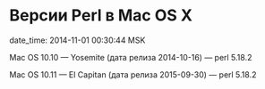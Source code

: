# Версии Perl в Mac OS X

date_time: 2014-11-01 00:30:44 MSK

Mac OS 10.10 — Yosemite (дата релиза 2014-10-16) — perl 5.18.2

Mac OS 10.11 — El Capitan (дата релиза 2015-09-30) — perl 5.18.2
